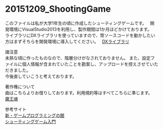 # 20151209_ShootingGame


このファイルは私が大学1年生の頃に作成したシューティングゲームです。  
開発環境にVisualStudio2013を利用し、製作期間は1か月ほどかけております。  
ライブラリにDXライブラリを使っていますので、幣ソースコードを動かしたい方はまずそちらを開発環境に導入してください。  
 [DXライブラリ](http://dxlib.o.oo7.jp/)   

諸注意  
未熟な頃に作ったものなので、階層分けがなされておりません。 
また、設定ファイルに個人情報が含まれていたことを勘案し、アップロードを控えさせていただきました。  
今後直していこうと考えております。  

著作権について  
曲はこちらよりお借りしております。利用規約等はすべてこちらに準じます。  
 [魔王魂](https://maoudamashii.jokersounds.com/music_rule.html)   
 
参考サイト  
 [新・ゲームプログラミングの館](http://dixq.net/g/index.html)    
 [シューティングゲーム入門](bituse.info/game/shot/)   
 
